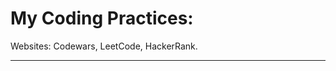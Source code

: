 # My Coding Practices:

Websites: Codewars, LeetCode, HackerRank.

---------------------------------------------

